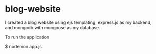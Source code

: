 # blog-website

I created a blog website using ejs templating, express.js as my backend, and mongodb with mongoose as my database.

To run the application

$ nodemon app.js 
